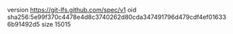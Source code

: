 version https://git-lfs.github.com/spec/v1
oid sha256:5e99f370c4478e4d8c3740262d80cda347491796d479cdf4ef016336b91492d5
size 15015

